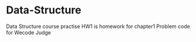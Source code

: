 # Data-Structure
Data Structure course practise
HW1 is homework for  chapter1 
Problem code for Wecode Judge
